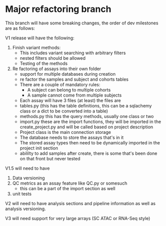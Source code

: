 # Major refactoring branch

This branch will have some breaking changes, the order of dev milestones are as follows:

V1 release will have the following:
1. Finish variant methods:
   + This includes variant searching with arbitrary filters
   + nested filters should be allowed
   + Testing of the methods
2. Re factoring of assays into their own folder
   + support for multiple databases during creation
   + re factor the samples and subject and cohorts tables
   + There are a couple of mandatory rules:
     + A subject can belong to multiple cohorts
     + A sample cannot come from multiple subjects
   + Each assay will have 3 files (at least) the files are 
   + tables.py (this has the table definitions, this can be 
   a sqlachemy class or a dict to be converted into a table)
   + methods.py this has the query methods, usually one class or two
   + import.py these are the import functions, they will be 
   imported in the create_project.py and will be called
   based on project description
   + Project class is the main connection storage
   + The database needs to store the assays that's in it
   + The stored assay types then need to be dynamically imported
   in the project init section
   + abililty to add samples after create, there is some that's been
   done on that front but never tested

V1.5 will need to have

1. Data versioning
2. QC metrics as an assay feature like QC.py or somesuch
    + this can be a part of the import section as well
3. unit tests

V2 will need to have analysis sections and pipeline information as 
well as analysis versioning. 


V3 will need support for very large arrays (SC ATAC or RNA-Seq style)